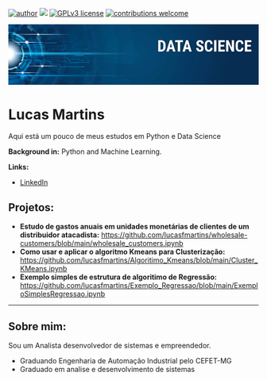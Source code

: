 [![author](https://img.shields.io/badge/author-lucasfmartins-red.svg)](https://www.linkedin.com/in/lucas-martins-b4720815a/) [![](https://img.shields.io/badge/python-3.7+-blue.svg)](https://www.python.org/downloads/release/python-365/) [![GPLv3 license](https://img.shields.io/badge/License-GPLv3-blue.svg)](http://perso.crans.org/besson/LICENSE.html) [![contributions welcome](https://img.shields.io/badge/contributions-welcome-brightgreen.svg?style=flat)](https://github.com/carlosfab/data_science/issues)

<p align="center">
  <img src="banner.png" >
</p>

# Lucas Martins
Aqui está um pouco de meus estudos em Python e Data Science

**Background in:** Python and Machine Learning.

**Links:**
* [LinkedIn](https://www.linkedin.com/in/lucas-martins-b4720815a/)



## Projetos:

 * **Estudo de gastos anuais em unidades monetárias de clientes de um distribuidor atacadista:** https://github.com/lucasfmartins/wholesale-customers/blob/main/wholesale_customers.ipynb
 * **Como usar e aplicar o algoritmo Kmeans para Clusterização:** https://github.com/lucasfmartins/Algoritimo_Kmeans/blob/main/Cluster_KMeans.ipynb
 * **Exemplo simples de estrutura de algoritimo de Regressão:** https://github.com/lucasfmartins/Exemplo_Regressao/blob/main/ExemploSimplesRegressao.ipynb

---
## Sobre mim:
Sou um Analista desenvolvedor de sistemas e empreendedor.

* Graduando Engenharia de Automação Industrial pelo CEFET-MG
* Graduado em analise e desenvolvimento de sistemas




